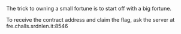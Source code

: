 The trick to owning a small fortune is to start off with a big fortune.

To receive the contract address and claim the flag, ask the server at fre.challs.srdnlen.it:8546
